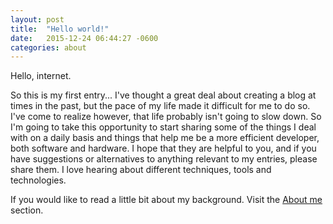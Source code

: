 ```yaml
---
layout: post
title:  "Hello world!"
date:   2015-12-24 06:44:27 -0600
categories: about
---
```

Hello, internet.

So this is my first entry... I've thought a great deal about creating a blog at times in the past, but the pace of my life made it difficult for me to do so. I've come to realize however, that life probably isn't going to slow down. So I'm going to take this opportunity to start sharing some of the things I deal with on a daily basis and things that help me be a more efficient developer, both software and hardware. I hope that they are helpful to you, and if you have suggestions or alternatives to anything relevant to my entries, please share them. I love hearing about different techniques, tools and technologies.

If you would like to read a little bit about my background. Visit the [About me](/about) section.
